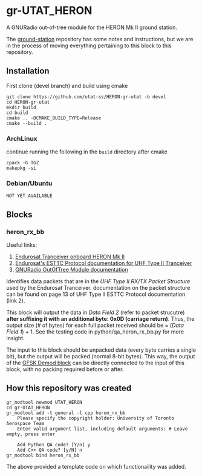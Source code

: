 # gr-UTAT_HERON

A GNURadio out-of-tree module for the HERON Mk II ground station.

The [ground-station](https://github.com/HeronMkII/ground-station) repository has some notes and instructions, but we are in the process of moving everything pertaining to this block to this repository.

## Installation

First clone (devel branch) and build using cmake
```
git clone https://github.com/utat-ss/HERON-gr-utat -b devel
cd HERON-gr-utat
mkdir build
cd build
cmake .. -DCMAKE_BUILD_TYPE=Release
cmake --build .
```

### ArchLinux

continue running the following in the `build` directory after cmake
```
cpack -G TGZ
makepkg -si
```

### Debian/Ubuntu

```
NOT YET AVAILABLE
```

## Blocks

### heron_rx_bb

Useful links:
1. [Endurosat Tranceiver onboard HERON Mk II](https://www.endurosat.com/cubesat-store/cubesat-communication-modules/uhf-transceiver-ii/#request-step-modal)
2. [Endurosat's ESTTC Protocol documentation for UHF Type II Tranceiver](https://drive.google.com/file/d/1QbZfTUcGsZVrNnLC-i74AeppRjXvG178/view?usp=sharing)
3. [GNURadio OutOfTree Module documentation](https://wiki.gnuradio.org/index.php/OutOfTreeModules)

Identifies data packets that are in the *UHF Type II RX/TX Packet Structure* used by the Endurosat Tranceiver. documentation on the packet structure can be found on page 13 of UHF Type II ESTTC Protocol documentation (link 2). 

This block will output the data in *Data Field 2* (refer to packet strucutre) **after suffixing it with an additional byte: 0x0D (carriage return)**. Thus, the output size (# of bytes) for each full packet received should be = (*Data Field 1*) + 1. See the testing code in python/qa_heron_rx_bb.py for more insight.

The input to this block should be unpacked data (every byte carries a single bit), but the output will be packed (normal 8-bit bytes). This way, the output of the [GFSK Demod block](https://wiki.gnuradio.org/index.php/GFSK_Demod) can be directly connected to the input of this block, with no packing required before or after.

## How this repository was created

```
gr_modtool newmod UTAT_HERON
cd gr-UTAT_HERON
gr_modtool add -t general -l cpp heron_rx_bb
    Please specify the copyright holder: University of Toronto Aerospace Team
    Enter valid argument list, including default arguments: # Leave empty, press enter

    Add Python QA code? [Y/n] y
    Add C++ QA code? [y/N] n
gr_modtool bind heron_rx_bb
```

The above provided a template code on which functionaility was added.
